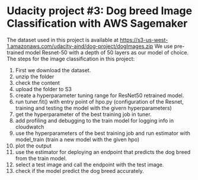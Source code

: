 # Udacity project #3: Dog breed Image Classification with AWS Sagemaker

The dataset used in this project is available at https://s3-us-west-1.amazonaws.com/udacity-aind/dog-project/dogImages.zip
We use pre-trained model Resnet-50 with a depth of 50 layers as our model of choice. 
The steps for the image classification in this project:

1. First we download the dataset. 
2. unzip the folder
3. check the content
4. upload the folder to S3
5. create a hyperparameter tuning range for ResNet50 retrained model.
6. run tuner.fit() with entry point of hpo.py (configuration of the Resnet, training and testing the model with the givern hyperparameters)
7. get the hyperparameter of the best training job in tuner.
8. add profiling and debugging to the train model for logging info in cloudwatch
9. use the hyperparameters of the best training job and run estimator with model_train (train a new model with the given hpo)
10. plot the output 
11. use the estimator for deploying an endpoint that predicts the dog breed from the train model.
12. select a test image and call the endpoint with the test image.
13. check if the model predict the dog breed accurately. 
